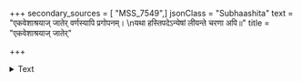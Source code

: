 +++
secondary_sources = [ "MSS_7549",]
jsonClass = "Subhaashita"
text = "एकवेशाश्रयाज् जातेर् वर्णस्यापि प्रगोपनम्।  \nयथा हस्तिपदेऽन्येषां लीयन्ते चरणा अपि॥"
title = "एकवेशाश्रयाज् जातेर्"

+++

<details><summary>Text</summary>

एकवेशाश्रयाज् जातेर् वर्णस्यापि प्रगोपनम्।  
यथा हस्तिपदेऽन्येषां लीयन्ते चरणा अपि॥
</details>
